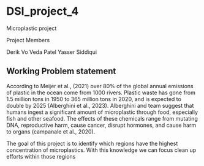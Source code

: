 # DSI_project_4
Microplastic project


Project Members

Derik Vo
Veda Patel
Yasser Siddiqui


## Working Problem statement

According to Meijer et al., (2021) over 80% of the global annual emissions of plastic in the ocean come from 1000 rivers. Plastic waste has gone from 1.5 million tons in 1950 to 365 million tons in 2020, and is expected to double by 2025 (Alberghini et al., 2023). Alberghini and team suggest that humans ingest a significant amount of microplastic through food, especially fish and other seafood. The effects of these chemicals range from mutating DNA, reproductive harm, cause cancer,  disrupt hormones, and cause harm to organs (campanale et al., 2020).

The goal of this project is to identify which regions have the highest concentration of microplastics. With this knowledge we can focus clean up efforts within those regions
